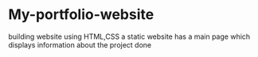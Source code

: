 # My-portfolio-website
building website using HTML,CSS
a static website
has a main page which displays information about the project done

